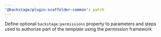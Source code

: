 ```yaml
---
'@backstage/plugin-scaffolder-common': patch
---
```


Define optional `backstage:permissions` property to parameters and steps used to authorize part of the template using the permission framework
